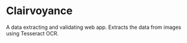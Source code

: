 # Clairvoyance
A data extracting and validating web app. Extracts the data from images using Tesseract OCR.
